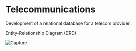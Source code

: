 # Telecommunications
Development of a relational database for a telecom provider.

Entity-Relationship Diagram (ERD)

![Capture](https://user-images.githubusercontent.com/99885124/154706260-5c3afa8c-9717-4d85-8daa-179bcbaf7073.JPG)

